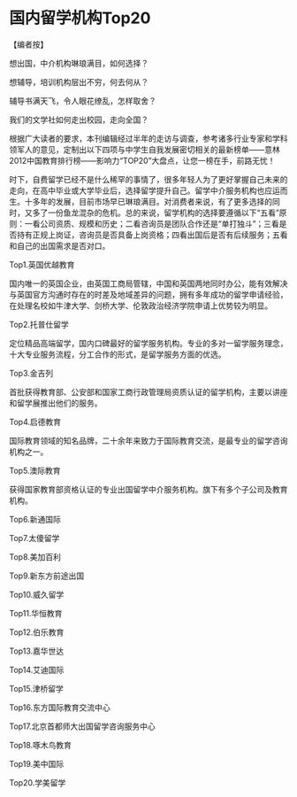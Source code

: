 # 国内留学机构Top20

【编者按】

想出国，中介机构琳琅满目，如何选择？

想辅导，培训机构层出不穷，何去何从？

辅导书满天飞，令人眼花缭乱，怎样取舍？

我们的文学社如何走出校园，走向全国？

根据广大读者的要求，本刊编辑经过半年的走访与调查，参考诸多行业专家和学科领军人的意见，定制出以下四项与中学生自我发展密切相关的最新榜单——意林2012中国教育排行榜——影响力“TOP20”大盘点，让您一榜在手，前路无忧！

时下，自费留学已经不是什么稀罕的事情了，很多年轻人为了更好掌握自己未来的走向，在高中毕业或大学毕业后，选择留学提升自己。留学中介服务机构也应运而生。十多年的发展，目前市场早已琳琅满目。对消费者来说，有了更多选择的同时，又多了一份鱼龙混杂的危机。总的来说，留学机构的选择要遵循以下“五看”原则：一看公司资质、规模和历史；二看咨询员是团队合作还是“单打独斗”；三看是否持有正规上岗证，咨询员是否具备上岗资格；四看出国后是否有后续服务；五看和自己的出国需求是否对口。

Top1.英国优越教育

国内唯一的英国企业，由英国工商局管辖，中国和英国两地同时办公，能有效解决与英国官方沟通时存在的时差及地域差异的问题，拥有多年成功的留学申请经验，在处理名校如牛津大学、剑桥大学、伦敦政治经济学院申请上优势较为明显。

Top2.托普仕留学

定位精品高端留学，国内口碑最好的留学服务机构。专业的多对一留学服务理念，十大专业服务流程，分工合作的形式，是留学服务方面的优选。

Top3.金吉列

首批获得教育部、公安部和国家工商行政管理局资质认证的留学机构，主要以讲座和留学展推出他们的服务。

Top4.启德教育

国际教育领域的知名品牌，二十余年来致力于国际教育交流，是最专业的留学咨询机构之一。

Top5.澳际教育

获得国家教育部资格认证的专业出国留学中介服务机构。旗下有多个子公司及教育机构。

Top6.新通国际

Top7.太傻留学

Top8.美加百利

Top9.新东方前途出国

Top10.威久留学

Top11.华恒教育

Top12.伯乐教育

Top13.嘉华世达

Top14.艾迪国际

Top15.津桥留学

Top16.东方国际教育交流中心

Top17.北京首都师大出国留学咨询服务中心

Top18.啄木鸟教育

Top19.美中国际

Top20.学美留学